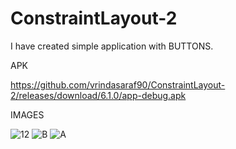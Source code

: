 # ConstraintLayout-2

I have created simple application with BUTTONS.

APK

https://github.com/vrindasaraf90/ConstraintLayout-2/releases/download/6.1.0/app-debug.apk


IMAGES

![12](https://user-images.githubusercontent.com/72187181/119263193-fff26280-bb68-11eb-92a7-c4c4156344fe.jpeg)
![B](https://user-images.githubusercontent.com/72187181/119263190-fd900880-bb68-11eb-9d1b-809a2eed4e8d.jpeg)
![A](https://user-images.githubusercontent.com/72187181/119263191-fec13580-bb68-11eb-9b79-08131ba0bea8.jpeg)
